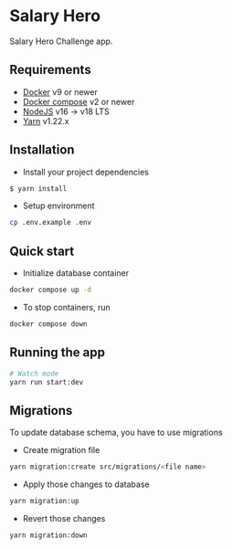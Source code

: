 # Salary Hero
Salary Hero Challenge app.

## Requirements
- [Docker](https://www.docker.com/) v9 or newer
- [Docker compose](https://docs.docker.com/compose/) v2 or newer
- [NodeJS](https://nodejs.org/en) v16 -> v18 LTS
- [Yarn](https://classic.yarnpkg.com/lang/en/docs/) v1.22.x

## Installation
- Install your project dependencies
```bash
$ yarn install
```
- Setup environment
```bash
cp .env.example .env
```

## Quick start
- Initialize database container
```bash
docker compose up -d
```
- To stop containers, run
```bash
docker compose down
```

## Running the app
```bash
# Watch mode
yarn run start:dev
```

## Migrations
To update database schema, you have to use migrations
- Create migration file
```bash
yarn migration:create src/migrations/<file name>
```
- Apply those changes to database
```bash
yarn migration:up
```
- Revert those changes
```bash
yarn migration:down
```
